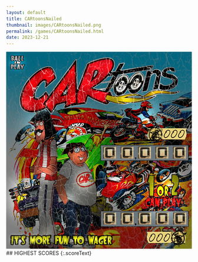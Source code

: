 ```yaml
---
layout: default
title: CARtoonsNailed
thumbnail: images/CARtoonsNailed.png
permalink: /games/CARtoonsNailed.html
date: 2023-12-21
---
```


<img src="../images/CARtoonsNailed.png" class="gameThumbnail img-fluid mx-auto align-middle">
## HIGHEST SCORES
{:.scoreText}

